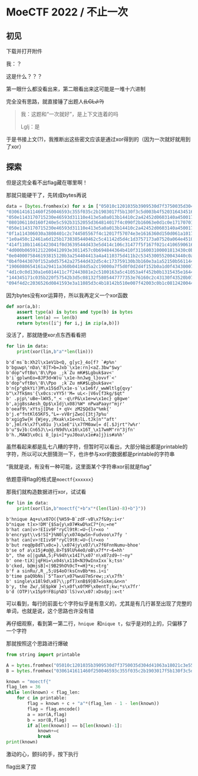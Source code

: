 # MoeCTF 2022 / 不止一次

## 初见

下载并打开附件

我：？

这是什么？？？

第一眼什么都没看出来，第二眼看出来这可能是一堆十六进制

完全没有思路，就直接锤了出题人~~(LGLJ:?)~~

> 我：这题和“一次就好”，是上下文连着的吗
> 
> Lglj：是

于是书接上文(?)，我推断出这些密文应该是通过xor得到的（因为一次就好就用到了xor）

## 探索

但是这完全看不出flag藏在哪里啊！

那就只能硬干了，先转成bytes再说

```python
data = [bytes.fromhex(x) for x in ["05010c1201035b3909530d7f3750035d304d41063a18021c3e550e3a075e41014211440f",
"0306141611460f250046593c355f035c2b1903017f5b130f3c5d003b4f52031643451618",
"050e1143170715230e46593d31110e413e5a0a013b14410c2a42452d0603140a4500175d",
"080106110d160f240e5c592b3152055d364814017f4c090f2b16063e0d1c0e171707015d",
"050e1143170715230e46593d31110e413e5a0a013b14410c2a42452d0603140a4500175d",
"0f1a114306030a3808401c2c744505567f4c12017f57074e3e1616360d150d061a101718",
"1e0a450c12461a6d125b1738385440462c5c41142d5d4c1d3757173a07520a064e451015",
"414f110b11461423041f0d3639544d433e5d414c106c31477f5f167f021c410659061604",
"4d000b06591212200412093e3011457c0b694844364b410f3116003100001813430c0b13",
"0e0400075846193815120b3a254404413a4a4110375d411b2c53453005520043440c0a1a",
"0b4f0443070f152a0d57542a27544d432d5c4c173759130b3b160e3a1a52150b56114414",
"1906080654161a29411a360b04184d5a2c19000a7f5d0f0d2d4f152b0a1d0f4343000715",
"4d1c0c0d130a1e6014411c7f2443081e2c5100163a5c41053a4f452b0b1315435e164413",
"144345171c035b220f57542b3d5c08132f5805447777353e76160c2c43130f43520b070f",
"094f4d2c2036526d0841593e3a11085d3c4b18142b510e007f42003c0b1c081242004409"]]
```

因为bytes没有xor运算符，所以我再定义一个xor函数

```python
def xor(a,b):
    assert type(a) is bytes and type(b) is bytes
    assert len(a) == len(b)
    return bytes([i^j for i,j in zip(a,b)])
```

没活了，那就随便xor点东西看看把

```python
for lin in data:
    print(xor(lin,b"a"*len(lin)))
```

```
b'd`ms`b:Xh2l\x1eV1b<Q, g[yc}_4o[f? `#p%n'
b'bguwp\'nDa\'8]T>b=Jxb`\x1e:rn]<aZ.3bw"$wy'
b'dop"vftBo\'8\\Ppo _;k`Zu mK#$Lgbuk$av<'
b'i`gplwnEo=8JP3d<W)u`\x1e-hnJwg_l}ovvf`<'
b'dop"vftBo\'8\\Ppo _;k`Zu mK#$Lgbuk$av<'
b'n{p"gbkYi!}M\x15$d7\x1e-s`\x1e6f/_wwWltlg{qvy'
b"\x7fk$ms'{\x0cs:vYY5!'M= uL<-|V6v[f3kg/$qt"
b' .pjp\'uBe~lWX5,"_< -q\rP&\x1e>w\x1ec} g8gwe'
b',ajg8ssAesh_Qp$\x1dj\x08)%W* nPwaPaayr"mjr'
b'oeaf9\'xYtsj[D%e [+ qV< zM2$Qd3a"%mk{'
b'j.e"fntKl65KF5,"L=-vV8rjZwo[{3tj7p%u'
b'xgig5w{H {Wjey,;Mxak\x1e<nlL.tJk|n""aft'
b',}mlrk\x7f\x01u }\x1eE"i\x7fM0aw[= d[.$Jjrt"?w%r'
b'u"$v}b:Cn65J\\=irN9d%\x16\x16T_\x17wmM"rn"3jfn'
b'h.,MAW3\x0ci 8_[pi<]*yuJ0oa\x1e#a]j}is#a%h'
```

虽然看起来都是乱七八糟的字符，但暂时可以看出，大部分输出都是printable的字符，所以可以大胆猜测一下，也许参与xor的数据都是printable的字符串

“我就是说，有没有一种可能，这里面某个字符串xor前就是flag”

依题意得flag的格式是`moectf{xxxxxx}`

那我们就构造数据进行xor，试试看

```python
for lin in data:
    print(xor(lin,b"moectf{"+b"x"*(len(lin)-8)+b"}"))
```

```
b'hnique Aq+u\x07O({%H59~B`zdF-vB\x7f&9y:i<r'
b"nique t]x>!DM'{$Sa{y\x07#kwD%xC7*{n;=ne"
b'hat can[v>!EIiv9F"ryCl9tR:=U~{lr=xo '
b'encrypt\\v$!SI*}%N0ly\x074qwSn~Fudvoo\x7fy '
b'hat can[v>!EIiv9F"ryCl9tR:=U~{lr=xo '
b'but req@p8dT\x0c=}.\x074jy\x07/\x7f6FnnNumu~bhoe'
b'se of a\x15j#o@@,8>T$9lU%4eO/oB\x7f*r~6=hh'
b", the o[|guNA,5;F%94h\x14I?\x07'n\x07zd9~!~ny"
b' one-tiX|jqFHi=\x04s\x110<N39wInxIxx`k;tsn'
b'cked, b@mjsB]<|9B29hO%9cT+=H}*x;<trg'
b'f a sinRu/,R_,5;U$4oO!ksCnvBb*ms.i<i'
b'time paQ9bNs|`5"Taxr\x07%wuU7mSrew;;x\x7fh'
b' single\x18l9d\x07\\;pfT)xnB$9}B7=Sskm;&n<n'
b'y, the Zw/,SE$pkW }<\x0f\x0fMF\x0entT;kw;*s\x7fr'
b'd (OTP)\x15p9!FBip%D3`lS)vx\x07:xDsdpj:x<t'
```

可以看到，每行的前面七个字符似乎是有意义的，尤其是有几行甚至出现了完整的单词，也就是说，这个思路也许没有错

再仔细观察，看到第一第二行，`hnique `和`nique t`，似乎是对的上的，只偏移了一个字符

那就按照这个思路进行爆破

```python
from string import printable

A = bytes.fromhex("05010c1201035b3909530d7f3750035d304d41063a18021c3e550e3a075e41014211440f")
B = bytes.fromhex("0306141611460f250046593c355f035c2b1903017f5b130f3c5d003b4f52031643451618")

known = "moectf{"
flag_len = 36
while len(known) < flag_len:
    for c in printable:
        flag = known + c + "a"*(flag_len - 1 - len(known))
        flag = flag.encode()
        a = xor(A,flag)
        b = xor(B,flag)
        if a[len(known)] == b[len(known)-1]:
            known+=c
            break
print(known)
```

激动的心，颤抖的手，按下执行

flag出来了捏
